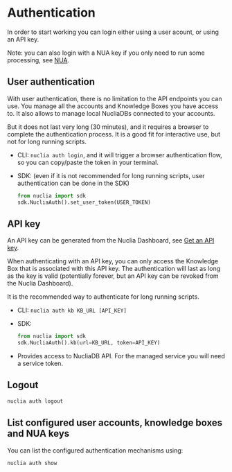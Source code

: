 # Authentication

In order to start working you can login either using a user acount, or using an API key.

Note: you can also login with a NUA key if you only need to run some processing, see [NUA](07-nua.md).

## User authentication

With user authentication, there is no limitation to the API endpoints you can use. You manage all the accounts and Knowledge Boxes you have access to. It also allows to manage local NucliaDBs connected to your accounts.

But it does not last very long (30 minutes), and it requires a browser to complete the authentication process.
It is a good fit for interactive use, but not for long running scripts.

- CLI: `nuclia auth login`, and it will trigger a browser authentication flow, so you can copy/paste the token in your terminal.

- SDK: (even if it is not recommended for long running scripts, user authentication can be done in the SDK)

  ```python
  from nuclia import sdk
  sdk.NucliaAuth().set_user_token(USER_TOKEN)
  ```

## API key

An API key can be generated from the Nuclia Dashboard, see [Get an API key](https://docs.nuclia.dev/docs/guides/getting-started/quick-start/push#get-an-api-key).

When authenticating with an API key, you can only access the Knowledge Box that is associated with this API key.
The authentication will last as long as the key is valid (potentially forever, but an API key can be revoked from the Nuclia Dashboard).

It is the recommended way to authenticate for long running scripts.

- CLI: `nuclia auth kb KB_URL [API_KEY]`
- SDK:

  ```python
  from nuclia import sdk
  sdk.NucliaAuth().kb(url=KB_URL, token=API_KEY)
  ```

- Provides access to NucliaDB API. For the managed service you will need a service token.

## Logout

```sh
nuclia auth logout
```

## List configured user accounts, knowledge boxes and NUA keys

You can list the configured authentication mechanisms using:

```bash
nuclia auth show
```
